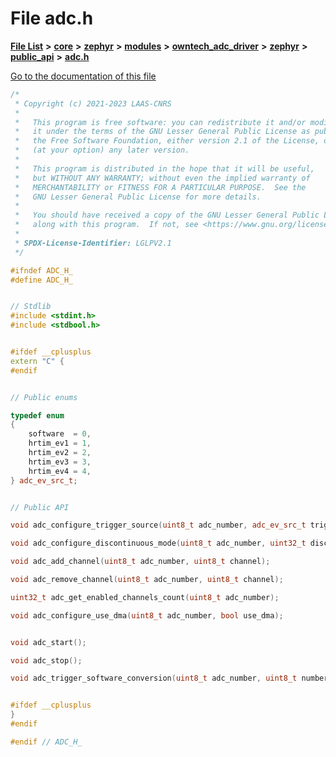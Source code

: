 

# File adc.h

[**File List**](files.md) **>** [**core**](dir_771164b9325b04f1442f7a3ffa8ecb89.md) **>** [**zephyr**](dir_09002e7ce91f09aeb040dfd1861a47f4.md) **>** [**modules**](dir_6d0fb8ab814c517e7f155fb837e32f72.md) **>** [**owntech\_adc\_driver**](dir_e0b0ebd8181eadf56b45f70b679dd6ce.md) **>** [**zephyr**](dir_fc55e1a77480d908ce2594a494dae021.md) **>** [**public\_api**](dir_1a23096fc67cd9ffce086a2218b577f7.md) **>** [**adc.h**](adc_8h.md)

[Go to the documentation of this file](adc_8h.md)


```C++
/*
 * Copyright (c) 2021-2023 LAAS-CNRS
 *
 *   This program is free software: you can redistribute it and/or modify
 *   it under the terms of the GNU Lesser General Public License as published by
 *   the Free Software Foundation, either version 2.1 of the License, or
 *   (at your option) any later version.
 *
 *   This program is distributed in the hope that it will be useful,
 *   but WITHOUT ANY WARRANTY; without even the implied warranty of
 *   MERCHANTABILITY or FITNESS FOR A PARTICULAR PURPOSE.  See the
 *   GNU Lesser General Public License for more details.
 *
 *   You should have received a copy of the GNU Lesser General Public License
 *   along with this program.  If not, see <https://www.gnu.org/licenses/>.
 *
 * SPDX-License-Identifier: LGLPV2.1
 */

#ifndef ADC_H_
#define ADC_H_


// Stdlib
#include <stdint.h>
#include <stdbool.h>


#ifdef __cplusplus
extern "C" {
#endif


// Public enums

typedef enum
{
    software  = 0,
    hrtim_ev1 = 1,
    hrtim_ev2 = 2,
    hrtim_ev3 = 3,
    hrtim_ev4 = 4,
} adc_ev_src_t;


// Public API

void adc_configure_trigger_source(uint8_t adc_number, adc_ev_src_t trigger_source);

void adc_configure_discontinuous_mode(uint8_t adc_number, uint32_t discontinuous_count);

void adc_add_channel(uint8_t adc_number, uint8_t channel);

void adc_remove_channel(uint8_t adc_number, uint8_t channel);

uint32_t adc_get_enabled_channels_count(uint8_t adc_number);

void adc_configure_use_dma(uint8_t adc_number, bool use_dma);


void adc_start();

void adc_stop();

void adc_trigger_software_conversion(uint8_t adc_number, uint8_t number_of_acquisitions);


#ifdef __cplusplus
}
#endif

#endif // ADC_H_
```


